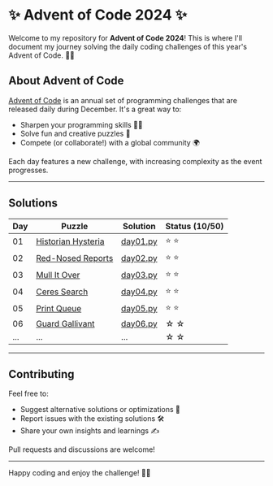# ✨ Advent of Code 2024 ✨

Welcome to my repository for **Advent of Code 2024**! 
This is where I'll document my journey solving the daily 
coding challenges of this year's Advent of Code. 🎄✨

## About Advent of Code

[Advent of Code](https://adventofcode.com/) is an annual set of programming challenges that are released daily during December. It's a great way to:

- Sharpen your programming skills 🧑‍💻
- Solve fun and creative puzzles 🎁
- Compete (or collaborate!) with a global community 🌍

Each day features a new challenge, with increasing complexity as the event progresses.

---

## Solutions

| Day | Puzzle                                                    | Solution                       | Status (10/50) |
|-----|-----------------------------------------------------------|--------------------------------|----------------|
| 01  | [Historian Hysteria](https://adventofcode.com/2024/day/1) | [day01.py](solutions/day01.py) | ⭐️ ⭐           |
| 02  | [Red-Nosed Reports](https://adventofcode.com/2024/day/2)  | [day02.py](solutions/day02.py) | ⭐ ⭐            |
| 03  | [Mull It Over](https://adventofcode.com/2024/day/3)       | [day03.py](solutions/day03.py) | ⭐ ⭐            |
| 04  | [Ceres Search](https://adventofcode.com/2024/day/4)       | [day04.py](solutions/day04.py) | ⭐ ⭐            |
| 05  | [Print Queue](https://adventofcode.com/2024/day/5)        | [day05.py](solutions/day05.py) | ⭐ ⭐            |
| 06  | [Guard Gallivant](https://adventofcode.com/2024/day/6)    | [day06.py](solutions/day06.py) | ☆ ☆            |
| ... | ...                                                       | ...                            | ☆ ☆            |

---

## Contributing

Feel free to:

- Suggest alternative solutions or optimizations 🚀
- Report issues with the existing solutions 🛠️
- Share your own insights and learnings ✍️

Pull requests and discussions are welcome!

---

Happy coding and enjoy the challenge! 🎄🎅